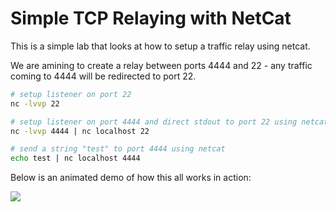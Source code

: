 # Simple TCP Relaying with NetCat

This is a simple lab that looks at how to setup a traffic relay using netcat.

We are amining to create a relay between ports 4444 and 22 - any traffic coming to 4444 will be redirected to port 22.

```bash
# setup listener on port 22
nc -lvvp 22

# setup listener on port 4444 and direct stdout to port 22 using netcat
nc -lvvp 4444 | nc localhost 22

# send a string "test" to port 4444 using netcat
echo test | nc localhost 4444
```

Below is an animated demo of how this all works in action:

![](<../../.gitbook/assets/Peek 2019-01-11 11-06.gif>)
